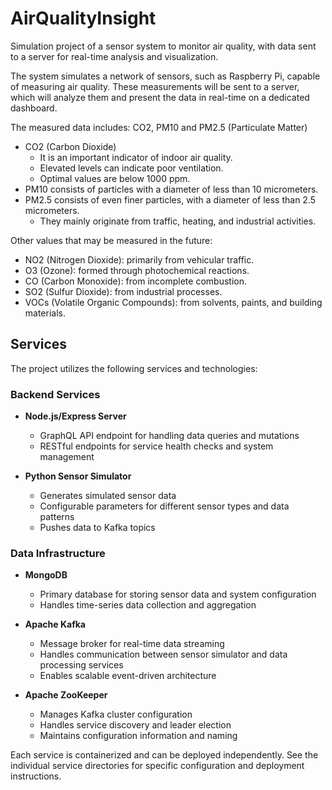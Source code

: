 # AirQualityInsight

Simulation project of a sensor system to monitor air quality, with data sent to a server for real-time analysis and visualization.

The system simulates a network of sensors, such as Raspberry Pi, capable of measuring air quality. These measurements will be sent to a server, which will analyze them and present the data in real-time on a dedicated dashboard.

The measured data includes: CO2, PM10 and PM2.5 (Particulate Matter)

-   CO2 (Carbon Dioxide)
    -   It is an important indicator of indoor air quality.
    -   Elevated levels can indicate poor ventilation.
    -   Optimal values are below 1000 ppm.
-   PM10 consists of particles with a diameter of less than 10 micrometers.
-   PM2.5 consists of even finer particles, with a diameter of less than 2.5 micrometers.
    -   They mainly originate from traffic, heating, and industrial activities.

Other values that may be measured in the future:

-   NO2 (Nitrogen Dioxide): primarily from vehicular traffic.
-   O3 (Ozone): formed through photochemical reactions.
-   CO (Carbon Monoxide): from incomplete combustion.
-   SO2 (Sulfur Dioxide): from industrial processes.
-   VOCs (Volatile Organic Compounds): from solvents, paints, and building materials.

## Services

The project utilizes the following services and technologies:

### Backend Services
- **Node.js/Express Server**
  - GraphQL API endpoint for handling data queries and mutations
  - RESTful endpoints for service health checks and system management

- **Python Sensor Simulator**
  - Generates simulated sensor data
  - Configurable parameters for different sensor types and data patterns
  - Pushes data to Kafka topics

### Data Infrastructure
- **MongoDB**
  - Primary database for storing sensor data and system configuration
  - Handles time-series data collection and aggregation

- **Apache Kafka**
  - Message broker for real-time data streaming
  - Handles communication between sensor simulator and data processing services
  - Enables scalable event-driven architecture

- **Apache ZooKeeper**
  - Manages Kafka cluster configuration
  - Handles service discovery and leader election
  - Maintains configuration information and naming

Each service is containerized and can be deployed independently. See the individual service directories for specific configuration and deployment instructions.
